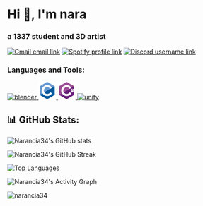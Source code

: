 <h1 align="left">Hi 👋, I'm nara</h1>
<h3 align="left">a 1337 student and 3D artist</h3>

[![Gmail email link](https://img.shields.io/badge/Gmail-D14836?&style=for-the-badge&logo=gmail&logoColor=white)](mailto:tahagamraoui@gmail.com)
[![Spotify profile link](https://img.shields.io/badge/Spotify-1ED760?&style=for-the-badge&logo=spotify&logoColor=white)](https://open.spotify.com/user/31paim3w4tvjc5l76pjvw55cx53i)
[![Discord username link](https://img.shields.io/badge/Discord-5865F2?&style=for-the-badge&logo=discord&logoColor=white)](https://discord.com/users/1104039931199885442)

<h3 align="left">Languages and Tools:</h3>
<p align="left"> <a href="https://www.blender.org/" target="_blank" rel="noreferrer"> <img src="https://download.blender.org/branding/community/blender_community_badge_white.svg" alt="blender" width="40" height="40"/> </a> <a href="https://www.cprogramming.com/" target="_blank" rel="noreferrer"> <img src="https://raw.githubusercontent.com/devicons/devicon/master/icons/c/c-original.svg" alt="c" width="40" height="40"/> </a> <a href="https://www.w3schools.com/cs/" target="_blank" rel="noreferrer"> <img src="https://raw.githubusercontent.com/devicons/devicon/master/icons/csharp/csharp-original.svg" alt="csharp" width="40" height="40"/> </a> <a href="https://unity.com/" target="_blank" rel="noreferrer"> <img src="https://www.vectorlogo.zone/logos/unity3d/unity3d-icon.svg" alt="unity" width="40" height="40"/> </a> </p>

## 📊 GitHub Stats:

![Narancia34's GitHub stats](https://github-readme-stats.vercel.app/api?username=Narancia34&show_icons=true&theme=radical&count_private=true&include_all_commits=true)

![Narancia34's GitHub Streak](https://github-readme-streak-stats.herokuapp.com/?user=narancia34&theme=radical)

![Top Languages](https://github-readme-stats.vercel.app/api/top-langs/?username=Narancia34&layout=compact&theme=radical&hide_border=false)

![Narancia34's Activity Graph](https://github-readme-activity-graph.vercel.app/graph?username=Narancia34&theme=redical&hide_border=false)

<p align="left"> <img src="https://komarev.com/ghpvc/?username=narancia34&label=Profile%20views&color=ff69b4&style=flat" alt="narancia34" /> </p>
